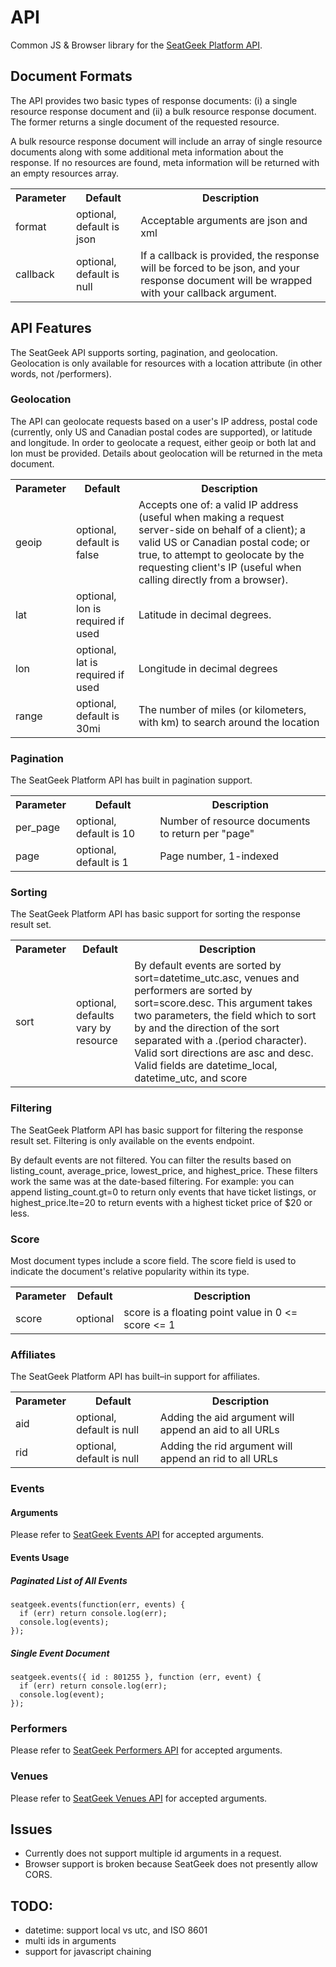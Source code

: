 # API

Common JS & Browser library for the [SeatGeek Platform API](http://platform.seatgeek.com/).

## Document Formats
The API provides two basic types of response documents: (i) a single resource response document and (ii) a bulk resource response document. The former returns a single document of the requested resource.

A bulk resource response document will include an array of single resource documents along with some additional meta information about the response. If no resources are found, meta information will be returned with an empty resources array.

<table>
  <tr>
    <th>Parameter</th>
    <th>Default</th>
    <th>Description</th>
  </tr>
  <tr>
    <td>format</td>
    <td>optional, default is json</td>
    <td>Acceptable arguments are json and xml</td>
  </tr>
  <tr>
    <td>callback</td>
    <td>optional, default is null</td>
    <td>If a callback is provided, the response will be forced to be json, and your response document will be wrapped with your callback argument.</td>
  </tr>
</table>

## API Features
The SeatGeek API supports sorting, pagination, and geolocation. Geolocation is only available for resources with a location attribute (in other words, not /performers).

### Geolocation
The API can geolocate requests based on a user's IP address, postal code (currently, only US and Canadian postal codes are supported), or latitude and longitude. In order to geolocate a request, either geoip or both lat and lon must be provided. Details about geolocation will be returned in the meta document.

<table>
  <tr>
    <th>Parameter</th>
    <th>Default</th>
    <th>Description</th>
  </tr>
  <tr>
    <td>geoip</td>
    <td>optional, default is false</td>
    <td>Accepts one of: a valid IP address (useful when making a request server-side on behalf of a client); a valid US or Canadian postal code; or true, to attempt to geolocate by the requesting client's IP (useful when calling directly from a browser).</td>
  </tr>
  <tr>
    <td>lat</td>
    <td>optional, lon is required if used</td>
    <td>Latitude in decimal degrees.</td>
  </tr>
  <tr>
    <td>lon</td>
    <td>optional, lat is required if used</td>
    <td>Longitude in decimal degrees</td>
  </tr>
  <tr>
    <td>range</td>
    <td>optional, default is 30mi</td>
    <td>The number of miles (or kilometers, with km) to search around the location</td>
  </tr>
</table>

### Pagination
The SeatGeek Platform API has built in pagination support.

<table>
  <tr>
    <th>Parameter</th>
    <th>Default</th>
    <th>Description</th>
  </tr> 
  <tr>
    <td>per_page</td>
    <td>optional, default is 10</td>
    <td>Number of resource documents to return per "page"</td>
  </tr>
  <tr>
    <td>page</td>
    <td>optional, default is 1</td>
    <td>Page number, 1-indexed</td>
  </tr>
</table>

### Sorting
The SeatGeek Platform API has basic support for sorting the response result set.

<table>
  <tr>
    <th>Parameter</th>
    <th>Default</th>
    <th>Description</th>
  </tr> 
  <tr>
    <td>sort</td>
    <td>optional, defaults vary by resource</td>
    <td>By default events are sorted by sort=datetime_utc.asc, venues and performers are sorted by sort=score.desc.
This argument takes two parameters, the field which to sort by and the direction of the sort separated with a .(period character). Valid sort directions are asc and desc. Valid fields are datetime_local, datetime_utc, and score</td>
  </tr>
</table>

### Filtering
The SeatGeek Platform API has basic support for filtering the response result set. Filtering is only available on the events endpoint.

By default events are not filtered. You can filter the results based on listing_count, average_price, lowest_price, and highest_price. These filters work the same was at the date-based filtering. For example: you can append listing_count.gt=0 to return only events that have ticket listings, or highest_price.lte=20 to return events with a highest ticket price of $20 or less.

### Score
Most document types include a score field. The score field is used to indicate the document's relative popularity within its type. 

<table>
  <tr>
    <th>Parameter</th>
    <th>Default</th>
    <th>Description</th>
  </tr> 
  <tr>
    <td>score</td>
    <td>optional</td>
    <td>score is a floating point value in 0 <= score <= 1</td>
  </tr>
</table>

### Affiliates
The SeatGeek Platform API has built–in support for affiliates.

<table>
  <tr>
    <th>Parameter</th>
    <th>Default</th>
    <th>Description</th>
  </tr> 
  <tr>
    <td>aid</td>
    <td>optional, default is null</td>
    <td>Adding the aid argument will append an aid to all URLs</td>
  </tr>
  <tr>
    <td>rid</td>
    <td>optional, default is null</td>
    <td>Adding the rid argument will append an rid to all URLs</td>
  </tr>
</table>

### Events

#### Arguments 

Please refer to [SeatGeek Events API](http://platform.seatgeek.com/#events) for accepted arguments.


#### Events Usage

##### Paginated List of All Events
    seatgeek.events(function(err, events) {
      if (err) return console.log(err);
      console.log(events);
    });

##### Single Event Document

    seatgeek.events({ id : 801255 }, function (err, event) {
      if (err) return console.log(err);
      console.log(event);
    });

### Performers

Please refer to [SeatGeek Performers API](http://platform.seatgeek.com/#performers) for accepted arguments.

### Venues

Please refer to [SeatGeek Venues API](http://platform.seatgeek.com/#venues) for accepted arguments.

## Issues
* Currently does not support multiple id arguments in a request.
* Browser support is broken because SeatGeek does not presently allow CORS.

## TODO: 
* datetime: support local vs utc, and  ISO 8601
* multi ids in arguments
* support for javascript chaining

  
